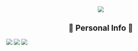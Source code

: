 <!--- Header --->

<h1 align='center'><img src="https://capsule-render.vercel.app/api?type=waving&color=gradient&customColorList=2,2,2,2,2,2&height=250&section=header&text=Welcome&fontSize=50&animation=twinkling&fontColor=FFC079&fontAlignY=40&desc=to%20Lucio's%20Github&descAlign=60&descAlignY=55" /></h1>

<!--- Personal Info --->
<h2 align='center'>🧐 Personal Info 🧐</h2>

<a href="linkedin.com/in/se-young-yoon-1545b0239" target="_blank"><img src="https://img.shields.io/badge/LinkedIn-0A66C2?style=flat&logo=LinkedIn&logoColor=FFFFFF"/></a> <a href="mailto:syy258577@gmail.com" target="_blank"><img src="https://img.shields.io/badge/Gmail-EA4335?style=flat&logo=Gmail&logoColor=FFFFFF"/></a> <a href="mailto:syy2585@naver.com" target="_blank"><img src="https://img.shields.io/badge/Naver-03C75A?style=flat&logo=Naver&logoColor=FFFFFF"/></a>
